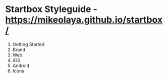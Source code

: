 # Startbox Styleguide - https://mikeolaya.github.io/startbox/
1. Getting Started
2. Brand
3. Web
4. iOS
5. Android
6. Icons